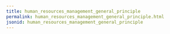 ```yaml
---
title: human_resources_management_general_principle
permalink: human_resources_management_general_principle.html
jsonid: human_resources_management_general_principle
---
```

